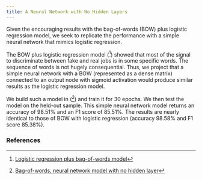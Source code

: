 ```yaml
---
title: A Neural Network with No Hidden Layers
---
```

Given the encouraging results with the bag-of-words (BOW) plus logistic regression model, we seek to replicate the performance with a simple neural network that mimics logistic regression.

The BOW plus logistic regression model ([^colab7]) showed that most of the signal to discriminate between fake and real jobs is in some specific words. The sequence of words is not hugely consequential. Thus, we project that a simple neural network with a BOW (represented as a dense matrix) connected to an output node with sigmoid activation would produce similar results as the logistic regression model.

We build such a model in ([^colab8]) and train it for 30 epochs. We then test the model on the held-out sample. This simple neural network model returns an accuracy of 98.51% and an F1 score of 85.51%. The results are nearly identical to those of BOW with logistic regression (accuracy 98.58% and F1 score 85.38%).

### References
[^colab7]: [Logistic regression plus bag-of-words model](https://github.com/r-dube/fakejobs/blob/main/fj_bow_logistic.ipynb)
[^colab8]: [Bag-of-words, neural network model with no hidden layer](https://github.com/r-dube/fakejobs/blob/main/fj_nohidden.ipynb)
